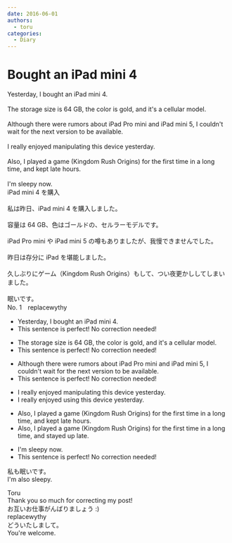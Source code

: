 ```yaml
---
date: 2016-06-01
authors:
  - toru
categories:
  - Diary
---
```


<h1 id="subject_show">Bought an iPad mini 4</h1>
<div class="date" hidden>Jun 1, 2016 10:48</div>
<div id="post"><div id="body_show_ori">
Yesterday, I bought an iPad mini 4.<br/><br/>The storage size is 64 GB, the color is gold, and it's a cellular model.<br/><br/>Although there were rumors about iPad Pro mini and iPad mini 5, I couldn't wait for the next version to be available.<br/><br/>I really enjoyed manipulating this device yesterday.<br/><br/>Also, I played a game (Kingdom Rush Origins) for the first time in a long time, and kept late hours.<br/><br/>I'm sleepy now.
</div></div>

<!-- more -->

<div id="post_ja"><div id="body_show_mo">
iPad mini 4 を購入<br/><br/>私は昨日、iPad mini 4 を購入しました。<br/><br/>容量は 64 GB、色はゴールドの、セルラーモデルです。<br/><br/>iPad Pro mini や iPad mini 5 の噂もありましたが、我慢できませんでした。<br/><br/>昨日は存分に iPad を堪能しました。<br/><br/>久しぶりにゲーム（Kingdom Rush Origins）もして、つい夜更かししてしまいました。<br/><br/>眠いです。
</div></div>
<div id="block"><div class="first_name"> No. 1　<span class="just_name">replacewythy</span></div><div id="block2">
<ul class="correction_field">
<li class="incorrect">Yesterday, I bought an iPad mini 4.</li>
<li class="corrected perfect">This sentence is perfect! No correction needed!</li>
</ul>
<ul class="correction_field">
<li class="incorrect">The storage size is 64 GB, the color is gold, and it's a cellular model.</li>
<li class="corrected perfect">This sentence is perfect! No correction needed!</li>
</ul>
<ul class="correction_field">
<li class="incorrect">Although there were rumors about iPad Pro mini and iPad mini 5, I couldn't wait for the next version to be available.</li>
<li class="corrected perfect">This sentence is perfect! No correction needed!</li>
</ul>
<ul class="correction_field">
<li class="incorrect">I really enjoyed manipulating this device yesterday.</li>
<li class="corrected correct">
I really enjoyed <span class="f_blue">using</span> this device yesterday.
</li>
</ul>
<ul class="correction_field">
<li class="incorrect">Also, I played a game (Kingdom Rush Origins) for the first time in a long time, and kept late hours.</li>
<li class="corrected correct">
Also, I played a game (Kingdom Rush Origins) for the first time in a long time, and <span class="f_blue">stayed up late</span>.
</li>
</ul>
<ul class="correction_field">
<li class="incorrect">I'm sleepy now.</li>
<li class="corrected perfect">This sentence is perfect! No correction needed!</li>
</ul>
<p class="comment_small">
 私も眠いです。
 <br/>
 I'm also sleepy.
</p>

</div><div class="name"><span class="just_name">Toru</span><br>
Thank you so much for correcting my post!<br/>お互いお仕事がんばりましょう :)
</div>
<div class="name"><span class="just_name">replacewythy</span><br>
どういたしまして。<br/>You're welcome.
</div>
</div>
